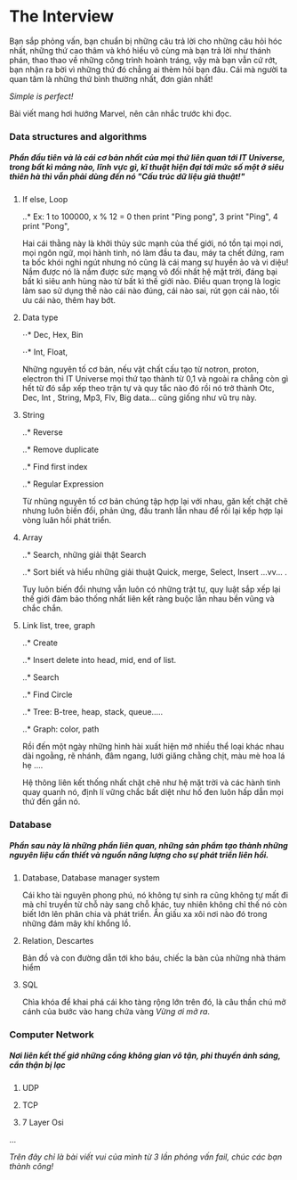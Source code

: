 # The Interview
Bạn sắp phỏng vấn, bạn chuẩn bị những câu trả lời cho những câu hỏi hóc nhất, những thứ cao thâm và khó hiểu vô cùng mà bạn trả lời như thánh phán, thao thao về những công trình hoành tráng, vậy mà bạn vẫn cứ rớt, bạn nhận ra bời vì những thứ đó chẳng ai thèm hỏi bạn đâu. Cái mà người ta quan tâm là những thứ bình thường nhất, đơn giản nhất!

*Simple is perfect!*

Bài viết mang hơi hướng Marvel, nên cân nhắc trước khi đọc.

### Data structures and algorithms
##### Phần đầu tiên và là cái cơ bản nhất của mọi thứ liên quan tới IT Universe, trong bất kì mảng nào, lĩnh vực gì, kĩ thuật hiện đại tới mức số một ở siêu thiên hà thì vẫn phải dùng đến nó "*Cấu trúc dữ liệu giả thuật!*"

1. If else, Loop

    ..* Ex: 1 to 100000, x % 12 = 0 then print "Ping pong", 3 print "Ping", 4 print "Pong",
  
    Hai cái thằng này là khởi thủy sức mạnh của thế giới, nó tồn tại mọi nơi, mọi ngôn ngữ, mọi hành tinh, nó làm đầu ta đau, máy ta chết đứng, ram ta bốc khói nghi ngút nhưng nó cũng là cái mang sự huyền ảo và vi diệu! Nắm được nó là nắm được sức mạng vô đối nhất hệ mặt trời, đáng bại bất kì siêu anh hùng nào từ bất kì thế giới nào. Điều quan trọng là logic làm sao sử dụng thế nào cái nào đúng, cái nào sai, rút gọn cái nào, tối ưu cái nào, thêm hay bớt.

2. Data type

    ⋅⋅* Dec, Hex, Bin
    
    ⋅⋅* Int, Float, 
  
    Những nguyên tố cơ bản, nếu vật chất cấu tạo từ notron, proton, electron thì IT Universe mọi thứ tạo thành từ 0,1 và ngoài ra chẳng còn gì hết từ đó sắp xếp theo trận tự và quy tắc nào đó rồi nó trở thành Otc, Dec, Int , String, Mp3, Flv, Big data... cũng giống như vũ trụ này.

3. String 
  
    ..* Reverse
  
    ..* Remove duplicate
    
    ..* Find first index
    
    ..* Regular Expression
    
    Từ nhũng nguyên tố cơ bản chúng tập hợp lại với nhau, găn kết chặt chẽ nhưng luôn biến đổi, phản ứng, đấu tranh lẫn nhau để rồi lại kếp hợp lại vòng luân hồi phát triển.
  
4. Array
    
    ..* Search, những giải thật Search
    
    ..* Sort biết và hiểu những giải thuật Quick, merge, Select, Insert ...vv... .
    
    Tuy luôn biến đổi nhưng vẫn luôn có những trật tự, quy luật sắp xếp lại thế giới đảm bảo thống nhất liên kết ràng buộc lẫn nhau bền vũng và chắc chắn.
  
5.  Link list, tree, graph
    
    ..* Create
    
    ..* Insert delete into head, mid, end of list.
    
    ..* Search 
    
    ..* Find Circle
    
    ..* Tree: B-tree, heap, stack, queue.....
    
    ..* Graph: color, path
    
    Rồi đến một ngày những hình hài xuất hiện mở nhiều thể loại khác nhau dài ngoằng, rẽ nhánh, đâm ngang, lưới giăng chằng chịt, màu mè hoa lá hẹ ....
    
    Hệ thông liên kết thống nhất chặt chẽ như hệ mặt trời và các hành tinh quay quanh nó, định lí vững chắc bất diệt như hố đen luôn hấp dẫn mọi thứ đến gần nó.
  
### Database
##### Phần sau này là những phần liên quan, những sản phẩm tạo thành những nguyên liệu cần thiết và nguồn năng lượng cho sự phát triển liên hồi.

 1. Database, Database manager system 
 
    Cái kho tài nguyên phong phú, nó không tự sinh ra cũng không tự mất đi mà chỉ truyền từ chỗ này sang chỗ khác, tuy nhiên không chỉ thế nó còn biết lớn lên phân chia và phát triển. Ẩn giấu xa xôi nơi nào đó trong những đám mây khí khổng lồ.
 
 3. Relation, Descartes
 
    Bản đồ và con đường dẫn tới kho báu, chiếc la bàn của những nhà thám hiểm

 2. SQL
 
    Chìa khóa để khai phá cái kho tàng rộng lớn trên đó, là câu thần chú mở cánh của bước vào hang chứa vàng *Vừng ơi mở ra*.


### Computer Network
##### Nơi liên kết thế giớ những cổng không gian vô tận, phi thuyền ánh sáng, cẩn thận bị lạc

 1. UDP
 
 2. TCP
 
 3. 7 Layer Osi
 
 ...

*Trên đây chỉ là bài viết vui của mình từ 3 lần phỏng vấn fail, chúc các bạn thành công!*
